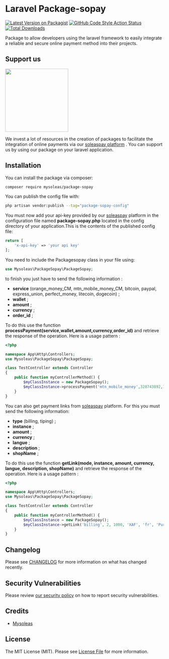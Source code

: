 # Laravel Package-sopay

[![Latest Version on Packagist](https://img.shields.io/packagist/v/mysoleas/package-sopay.svg?style=flat-square)](https://packagist.org/packages/mysoleas/package-sopay)
[![GitHub Code Style Action Status](https://img.shields.io/github/actions/workflow/status/mysoleas/package-sopay/fix-php-code-style-issues.yml?branch=main&label=code%20style&style=flat-square)](https://github.com/mysoleas/package-sopay/actions?query=workflow%3A"Fix+PHP+code+style+issues"+branch%3Amain)
[![Total Downloads](https://img.shields.io/packagist/dt/mysoleas/package-sopay.svg?style=flat-square)](https://packagist.org/packages/mysoleas/package-sopay)


Package to allow developers using the laravel framework to easily integrate a reliable and secure online payment method into their projects.

## Support us

[<img src="https://app.soleaspay.com/images/sopay.png" width="200px" />](https://soleaspay.com)

We invest a lot of resources in the creation of packages to facilitate the integration of online payments via our [soleaspay platform](https://soleaspay.com) . You can support us by using our package on your laravel application.


## Installation

You can install the package via composer:

```bash
composer require mysoleas/package-sopay
```

You can publish the config file with:

```bash
php artisan vendor:publish --tag="package-sopay-config"
```

You must now add your api-key provided by our [soleaspay](https://soleaspay.com) platform in the configuration file named __package-sopay.php__ located in the config directory of your application.This is the contents of the published config file:

```php
return [
    'x-api-key' => 'your api key'
];
```
You need to include the Packagesopay class in your file using:

```php
use Mysoleas\PackageSopay\PackageSopay;
```

to finish you just have to send the following information :  
* __service__ (orange_money_CM, mtn_mobile_money_CM, bitcoin, paypal, express_union, perfect_money, litecoin, dogecoin) ;
* __wallet__ ;  
* __amount__ ;  
* __currency__ ;  
* __order_id__ ;  


To do this use the function __processPayment(service,wallet,amount,currency,order_id)__ and retrieve the response of the operation. Here is a usage pattern :

```php
<?php

namespace App\Http\Controllers;
use Mysoleas\PackageSopay\PackageSopay;

class TestController extends Controller
{
    public function myControllerMethod() {
        $myClassInstance = new PackageSopay();
        $myClassInstance->processPayment('mtn_mobile_money',328743892,100000,"XAF","123456789");
    }
}
```


You can also get payment links from [soleaspay](https://soleaspay.com) platform. For this you must send the following information:
* __type__ (billing, tiping) ;  
* __instance__ ;  
* __amount__ ;  
* __currency__ ;  
* __langue__ ; 
* __description__ ; 
* __shopName__ ; 

To do this use the function __getLink(mode, instance, amount, currency, langue, description, shopName)__ and retrieve the response of the operation. Here is a usage pattern :

```php
<?php

namespace App\Http\Controllers;
use Mysoleas\PackageSopay\PackageSopay;

class TestController extends Controller
{
    public function myControllerMethod() {
        $myClassInstance = new PackageSopay();
        $myClassInstance->getLink('billing', 2, 1000, 'XAF', 'fr', 'Purchase of supplies', 'mysoleas')
    }
}
```

## Changelog

Please see [CHANGELOG](CHANGELOG.md) for more information on what has changed recently.


## Security Vulnerabilities

Please review [our security policy](../../security/policy) on how to report security vulnerabilities.

## Credits

- [Mysoleas](https://mysoleas.com)

## License

The MIT License (MIT). Please see [License File](LICENSE.md) for more information.
